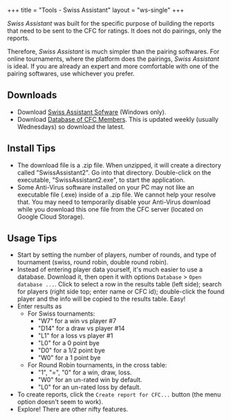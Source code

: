 +++
title = "Tools - Swiss Assistant"
layout = "ws-single"
+++

_Swiss Assistant_ was built for the specific purpose of building the reports that need
to be sent to the CFC for ratings.  It does not do pairings, only the reports.

Therefore, _Swiss Assistant_ is much simpler than the pairing softwares.
For online tournaments, where the platform does the pairings, _Swiss Assistant_
is ideal. If you are already an expert and more comfortable with one of the pairing softwares,
use whichever you prefer.

## Downloads
* Download [Swiss Assistant Sofware](https://storage.googleapis.com/cfc-public/files/SwissAssistant2.zip)
  (Windows only).
* Download [Database of CFC Members](https://storage.googleapis.com/cfc-public/data/cfcmembers.mde).
  This is updated weekly (usually Wednesdays) so download the latest.

## Install Tips
* The download file is a .zip file. When unzipped, it will create a directory called
  "SwissAssistant2". Go into that directory. Double-click on the executable,
  "SwissAssistant2.exe", to start the application.
* Some Anti-Virus software installed on your PC may not like an executable file (.exe)
  inside of a .zip file.  We cannot help your resolve that.  You may need to temporarily
  disable your Anti-Virus download while you download this one file from the CFC server
  (located on Google Cloud Storage).

## Usage Tips
* Start by setting the number of players, number of rounds, and type of
  tournament (swiss, round robin, double round robin).
* Instead of entering player data yourself, it's much easier to use a database.
  Download it, then open it with options `Database` > `Open database ...`.
  Click to select a row in the results table (left side); search for players
  (right side top; enter name or CFC id); double-click the found player and
  the info will be copied to the results table.  Easy!
* Enter results as
  * For Swiss tournaments:
    * "W7" for a win vs player #7
    * "D14" for a draw vs player #14
    * "L1" for a loss vs player #1
    * "L0" for a 0 point bye
    * "D0" for a 1/2 point bye
    * "W0" for a 1 point bye
  * For Round Robin tournaments, in the cross table:
    * "1", "=", "0" for a win, draw, loss.
    * "W0" for an un-rated win by default.
    * "L0" for an un-rated loss by default.
* To create reports, click the `Create report for CFC...` button
  (the menu option doesn't seem to work).
* Explore! There are other nifty features.
